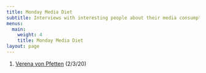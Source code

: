 ```yaml
---
title: Monday Media Diet
subtitle: Interviews with interesting people about their media consumption
menus:
  main:
    weight: 4
    title: Monday Media Diet
layout: page
---
```


1. [Verena von Pfetten](https://whyisthisinteresting.substack.com/p/why-is-this-interesting-the-monday) (2/3/20)